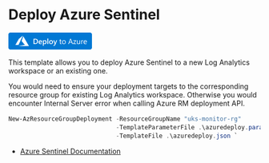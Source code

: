 
# Deploy Azure Sentinel

<a href="https://portal.azure.com/#create/Microsoft.Template/uri/https%3A%2F%2Fraw.githubusercontent.com%2FAzure%2Fazure-quickstart-templates%2Fmaster%2F101-recovery-services-create-vm-and-configure-backup%2Fazuredeploy.json" target="_blank">
    <img src="https://raw.githubusercontent.com/Azure/azure-quickstart-templates/master/1-CONTRIBUTION-GUIDE/images/deploytoazure.png"/>
</a>

This template allows you to deploy Azure Sentinel to a new Log Analytics workspace or an existing one.

You would need to ensure your deployment targets to the corresponding resource group for existing Log Analytics workspace. Otherwise you would encounter Internal Server error when calling Azure RM deployment API.

```powershell
New-AzResourceGroupDeployment -ResourceGroupName "uks-monitor-rg" 
                              -TemplateParameterFile .\azuredeploy.parameters.json `
                              -TemplateFile .\azuredeploy.json `
```

- [Azure Sentinel Documentation](https://docs.microsoft.com/en-us/azure/sentinel/)




